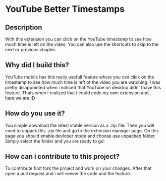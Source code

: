 # YouTube Better Timestamps
## Description
With this extension you can click on the YouTube timestamp to see how much time is left on the video. You can also use the shortcuts to skip to the next or previous chapter.

## Why did I build this?
YouTube mobile has this really usefull feature where you can click on the timestamp to see how much time is left of the video you are watching. I was pretty disappointed when i noticed that YouTube on desktop didn' thave this feature. 
Thats when I realized that I could code my own extension and.... here we are :D

## How do you use it?
You simple download the latest stable version as a .zip file. Then you will ened to unpack this .zip file and go to the extension manager page. On this page you should enable devloper mode and choose use unpacked folder. Simply select the folder and you are ready to go!

## How can i contribute to this project?
To contribute first fork the project and work on your changes. After that open a pull request and i will review the code and the feature. 
